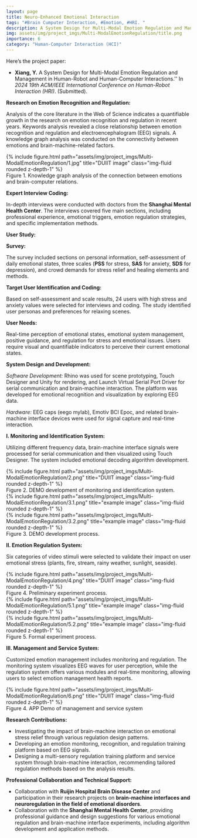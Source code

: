 ```yaml
---
layout: page
title: Neuro-Enhanced Emotional Interaction 
tags: "#Brain Cumputer Interaction, #Emotion, #HRI. "
description: A System Design for Multi-Modal Emotion Regulation and Management in Human-Robot and Human-Computer Interactions.
img: assets/img/project_imgs/Multi-ModalEmotionRegulation/title.png
importance: 6
category: "Human-Computer Interaction (HCI)"
---
```



Here’s the project paper: 
- **Xiang, Y.** A System Design for Multi-Modal Emotion Regulation and Management in Human-Robot and Human-Computer Interactions.'' In *2024 19th ACM/IEEE International Conference on Human-Robot Interaction (HRI)*. (Submitted). 

**Research on Emotion Recognition and Regulation:**

Analysis of the core literature in the Web of Science indicates a quantifiable growth in the research on emotion recognition and regulation in recent years. Keywords analysis revealed a close relationship between emotion recognition and regulation and electroencephalogram (EEG) signals. A knowledge graph analysis was conducted on the connectivity between emotions and brain-machine-related factors.

<div class="row">
    <div class="col-sm mt-3 mt-md-0">
        {% include figure.html path="assets/img/project_imgs/Multi-ModalEmotionRegulation/1.jpg" title="DUIIT image" class="img-fluid rounded z-depth-1" %}
    </div>
</div>
<div class="caption">
    Figure 1. Knowledge graph analysis of the connection between emotions and brain-computer relations.
</div>



**Expert Interview Coding:**

In-depth interviews were conducted with doctors from the **Shanghai Mental Health Center**. The interviews covered five main sections, including professional experience, emotional triggers, emotion regulation strategies, and specific implementation methods.

**User Study:**

**Survey:**

The survey included sections on personal information, self-assessment of daily emotional states, three scales (**PSS** for stress, **SAS** for anxiety, **SDS** for depression), and crowd demands for stress relief and healing elements and methods.

**Target User Identification and Coding:**

Based on self-assessment and scale results, 24 users with high stress and anxiety values were selected for interviews and coding. The study identified user personas and preferences for relaxing scenes.

**User Needs:**

Real-time perception of emotional states, emotional system management, positive guidance, and regulation for stress and emotional issues. Users require visual and quantifiable indicators to perceive their current emotional states.

**System Design and Development:**

*Software Development:*
Rhino was used for scene prototyping, Touch Designer and Unity for rendering, and Launch Virtual Serial Port Driver for serial communication and brain-machine interaction. The platform was developed for emotional recognition and visualization by exploring EEG data.

*Hardware:*
EEG caps (eego mylab), Emotiv BCI Epoc, and related brain-machine interface devices were used for signal capture and real-time interaction.

**I. Monitoring and Identification System:**

Utilizing different frequency data, brain-machine interface signals were processed for serial communication and then visualized using Touch Designer. The system included emotional decoding algorithm development.

<div class="row">
    <div class="col-sm mt-3 mt-md-0">
        {% include figure.html path="assets/img/project_imgs/Multi-ModalEmotionRegulation/2.png" title="DUIIT image" class="img-fluid rounded z-depth-1" %}
    </div>
</div>
<div class="caption">
    Figure 2. DEMO development of monitoring and identification system.

</div>


<div class="row justify-content-sm-center">
    <div class="col-sm-5 mt-3 mt-md-0">
        {% include figure.html path="assets/img/project_imgs/Multi-ModalEmotionRegulation/3.1.png" title="example image" class="img-fluid rounded z-depth-1" %}
    </div>
    <div class="col-sm-5 mt-3 mt-md-0">
        {% include figure.html path="assets/img/project_imgs/Multi-ModalEmotionRegulation/3.2.png" title="example image" class="img-fluid rounded z-depth-1" %}
    </div>
</div>

<div class="caption">
    Figure 3. DEMO development process.
</div>





**II. Emotion Regulation System:**

Six categories of video stimuli were selected to validate their impact on user emotional stress (plants, fire, stream, rainy weather, sunlight, seaside).



<div class="row">
    <div class="col-sm mt-3 mt-md-0">
        {% include figure.html path="assets/img/project_imgs/Multi-ModalEmotionRegulation/4.png" title="DUIIT image" class="img-fluid rounded z-depth-1" %}
    </div>
</div>
<div class="caption">
    Figure 4. Preliminary experiment process.

</div>

<div class="row justify-content-sm-center">
    <div class="col-sm-5 mt-3 mt-md-0">
        {% include figure.html path="assets/img/project_imgs/Multi-ModalEmotionRegulation/5.1.png" title="example image" class="img-fluid rounded z-depth-1" %}
    </div>
    <div class="col-sm-5 mt-3 mt-md-0">
        {% include figure.html path="assets/img/project_imgs/Multi-ModalEmotionRegulation/5.2.png" title="example image" class="img-fluid rounded z-depth-1" %}
    </div>
</div>

<div class="caption">
    Figure 5. Formal experiment process.
</div>



**III. Management and Service System:**

Customized emotion management includes monitoring and regulation. The monitoring system visualizes EEG waves for user perception, while the regulation system offers various modules and real-time monitoring, allowing users to select emotion management health reports.

<div class="row">
    <div class="col-sm mt-3 mt-md-0">
        {% include figure.html path="assets/img/project_imgs/Multi-ModalEmotionRegulation/6.png" title="DUIIT image" class="img-fluid rounded z-depth-1" %}
    </div>
</div>
<div class="caption">
    Figure 4. APP Demo of management and service system

</div>



**Research Contributions:**

- Investigating the impact of brain-machine interaction on emotional stress relief through various regulation design patterns.
- Developing an emotion monitoring, recognition, and regulation training platform based on EEG signals.
- Designing a multi-sensory regulation training platform and service system through brain-machine interaction, recommending tailored regulation methods based on the analysis results.


**Professional Collaboration and Technical Support:**

- Collaboration with **Ruijin Hospital Brain Disease Center** and participation in their research projects on **brain-machine interfaces and neuroregulation in the field of emotional disorders**.
- Collaboration with the **Shanghai Mental Health Center**, providing professional guidance and design suggestions for various emotional regulation and brain-machine interface experiments, including algorithm development and application methods.

